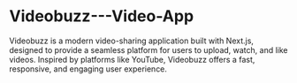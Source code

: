 # Videobuzz---Video-App
Videobuzz is a modern video-sharing application built with Next.js, designed to provide a seamless platform for users to upload, watch, and like videos. Inspired by platforms like YouTube, Videobuzz offers a fast, responsive, and engaging user experience.
